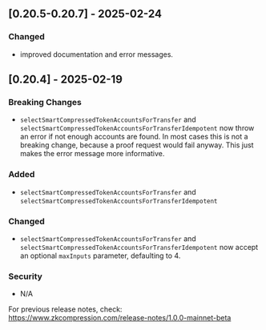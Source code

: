 ## [0.20.5-0.20.7] - 2025-02-24

### Changed

-   improved documentation and error messages.

## [0.20.4] - 2025-02-19

### Breaking Changes

-   `selectSmartCompressedTokenAccountsForTransfer` and
    `selectSmartCompressedTokenAccountsForTransferIdempotent` now throw an error
    if not enough accounts are found. In most cases this is not a breaking
    change, because a proof request would fail anyway. This just makes the error
    message more informative.

### Added

-   `selectSmartCompressedTokenAccountsForTransfer` and
    `selectSmartCompressedTokenAccountsForTransferIdempotent`

### Changed

-   `selectSmartCompressedTokenAccountsForTransfer` and
    `selectSmartCompressedTokenAccountsForTransferIdempotent` now accept an optional
    `maxInputs` parameter, defaulting to 4.

### Security

-   N/A

For previous release notes, check:
https://www.zkcompression.com/release-notes/1.0.0-mainnet-beta
